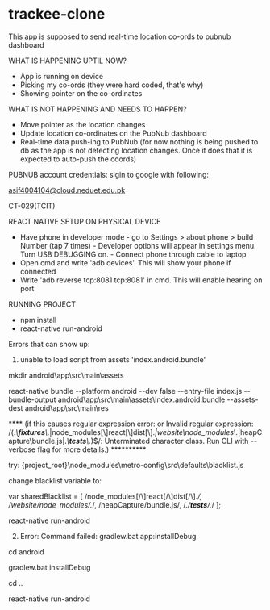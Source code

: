 # trackee-clone
This app is supposed to send real-time location co-ords to pubnub dashboard


WHAT IS HAPPENING UPTIL NOW?

- App is running on device
- Picking my co-ords (they were hard coded, that's why)
- Showing pointer on the co-ordinates

WHAT IS NOT HAPPENING AND NEEDS TO HAPPEN?

- Move pointer as the location changes
- Update location co-ordinates on the PubNub dashboard 
- Real-time data push-ing to PubNub 
  (for now nothing is being pushed to db as the app is not detecting location changes. Once it does that it is expected to auto-push the coords)
  
  
PUBNUB account credentials:
sigin to google with following: 

asif4004104@cloud.neduet.edu.pk

CT-029(TCIT)
 
  
 REACT NATIVE SETUP ON PHYSICAL DEVICE
 
 - Have phone in developer mode 
        - go to Settings > about phone > build Number (tap 7 times)
        - Developer options will appear in settings menu. Turn USB DEBUGGING on.
        - Connect phone through cable to laptop
 - Open cmd and write 'adb devices'. This will show your phone if connected
 - Write 'adb reverse tcp:8081 tcp:8081' in cmd. This will enable hearing on port
 
 RUNNING PROJECT
 - npm install
 - react-native run-android
 
 Errors that can show up:
 
 1. unable to load script from assets 'index.android.bundle'

mkdir android\app\src\main\assets

react-native bundle --platform android --dev false --entry-file index.js --bundle-output android\app\src\main\assets\index.android.bundle --assets-dest android\app\src\main\res

**** (if this causes regular expression error: or Invalid regular expression: /(.*\\__fixtures__\\.*|node_modules[\\\]react[\\\]dist[\\\].*|website\\node_modules\\.*|heapCapture\\bundle\.js|.*\\__tests__\\.*)$/: Unterminated character class. Run CLI with --verbose flag for more details.)  **********


  try:
{project_root}\node_modules\metro-config\src\defaults\blacklist.js

 change blacklist variable to:
 
 var sharedBlacklist = [
 /node_modules[\/\\]react[\/\\]dist[\/\\].*/,
  /website\/node_modules\/.*/,
  /heapCapture\/bundle\.js/,
 /.*\/__tests__\/.*/ ];

react-native run-android

2. Error: Command failed: gradlew.bat app:installDebug

cd android

gradlew.bat installDebug

cd ..

react-native run-android

